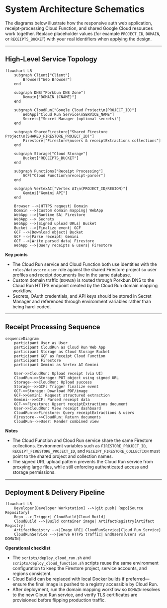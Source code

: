 # System Architecture Schematics

The diagrams below illustrate how the responsive auth web application, receipt-processing Cloud Function, and shared Google Cloud resources work together. Replace placeholder values (for example `PROJECT_ID`, `DOMAIN`, or `RECEIPTS_BUCKET`) with your real identifiers when applying the design.

---

## High-Level Service Topology

```mermaid
flowchart LR
    subgraph Client["Client"]
        Browser["Web Browser"]
    end

    subgraph DNS["Porkbun DNS Zone"]
        Domain["DOMAIN (CNAME)"]
    end

    subgraph CloudRun["Google Cloud Project\n(PROJECT_ID)"]
        WebApp["Cloud Run Service\nSERVICE_NAME"]
        Secrets["Secret Manager (optional secrets)"]
    end

    subgraph SharedFirestore["Shared Firestore Project\n(SHARED_FIRESTORE_PROJECT_ID)"]
        Firestore["Firestore\nusers & receiptExtractions collections"]
    end

    subgraph Storage["Cloud Storage"]
        Bucket["RECEIPTS_BUCKET"]
    end

    subgraph Functions["Receipt Processing"]
        GCF["Cloud Function\nreceipt-parser"]
    end

    subgraph VertexAI["Vertex AI\n(PROJECT_ID/REGION)"]
        Gemini["Gemini API"]
    end

    Browser -->|HTTPS request| Domain
    Domain -->|Custom domain mapping| WebApp
    WebApp -->|Runtime SA| Firestore
    WebApp --> Secrets
    WebApp -->|Signed upload URLs| Bucket
    Bucket -->|Finalize event| GCF
    GCF -->|Download object| Bucket
    GCF -->|Parse receipt| Gemini
    GCF -->|Write parsed data| Firestore
    WebApp -->|Query receipts & users| Firestore
```

**Key points**

- The Cloud Run service and Cloud Function both use identities with the `roles/datastore.user` role against the shared Firestore project so user profiles and receipt documents live in the same database.
- Custom domain traffic (`DOMAIN`) is routed through Porkbun DNS to the Cloud Run HTTPS endpoint created by the Cloud Run domain mapping workflow.
- Secrets, OAuth credentials, and API keys should be stored in Secret Manager and referenced through environment variables rather than being hard-coded.

---

## Receipt Processing Sequence

```mermaid
sequenceDiagram
    participant User as User
    participant CloudRun as Cloud Run Web App
    participant Storage as Cloud Storage Bucket
    participant GCF as Receipt Cloud Function
    participant Firestore
    participant Gemini as Vertex AI Gemini

    User->>CloudRun: Upload receipt (via UI)
    CloudRun->>Storage: PUT object using signed URL
    Storage-->>CloudRun: Upload success
    Storage-->>GCF: Trigger finalize event
    GCF->>Storage: Download PDF/image
    GCF->>Gemini: Request structured extraction
    Gemini-->>GCF: Parsed receipt data
    GCF->>Firestore: Upsert receiptExtractions document
    User->>CloudRun: View receipt dashboard
    CloudRun->>Firestore: Query receiptExtractions & users
    Firestore-->>CloudRun: Return documents
    CloudRun-->>User: Render combined view
```

**Notes**

- The Cloud Function and Cloud Run service share the same Firestore collections. Environment variables such as `FIRESTORE_PROJECT_ID`, `RECEIPT_FIRESTORE_PROJECT_ID`, and `RECEIPT_FIRESTORE_COLLECTION` must point to the shared project and collection names.
- The signed URL upload pattern prevents the Cloud Run service from proxying large files, while still enforcing authenticated access and storage permissions.

---

## Deployment & Delivery Pipeline

```mermaid
flowchart LR
    Developer[Developer Workstation] -->|git push| Repo[Source Repository]
    Repo -->|Trigger| CloudBuild[Cloud Build]
    CloudBuild -->|Build container image| ArtifactRegistry[Artifact Registry]
    ArtifactRegistry -->|Image URI| CloudRunService[Cloud Run Service]
    CloudRunService -->|Serve HTTPS traffic| EndUsers[Users via DOMAIN]
```

**Operational checklist**

- The `scripts/deploy_cloud_run.sh` and `scripts/deploy_cloud_function.sh` scripts reuse the same environment configuration to keep the Firestore project, service accounts, and regions consistent.
- Cloud Build can be replaced with local Docker builds if preferred—ensure the final image is pushed to a registry accessible by Cloud Run.
- After deployment, run the domain mapping workflow so `DOMAIN` resolves to the new Cloud Run service, and verify TLS certificates are provisioned before flipping production traffic.
